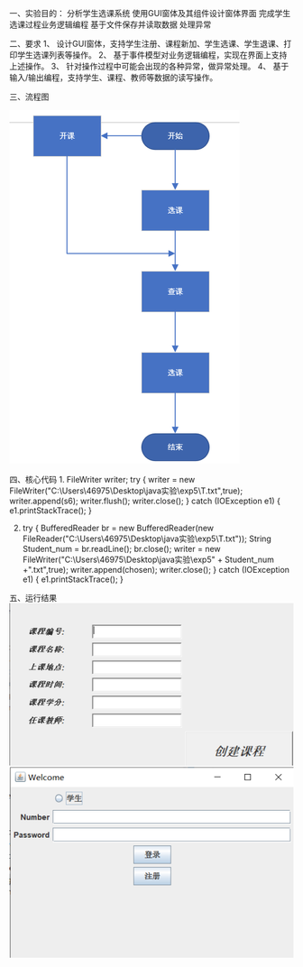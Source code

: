 一、实验目的：
分析学生选课系统
使用GUI窗体及其组件设计窗体界面
完成学生选课过程业务逻辑编程
基于文件保存并读取数据
处理异常

二、要求
1、	设计GUI窗体，支持学生注册、课程新加、学生选课、学生退课、打印学生选课列表等操作。
2、	基于事件模型对业务逻辑编程，实现在界面上支持上述操作。
3、	针对操作过程中可能会出现的各种异常，做异常处理。
4、	基于输入/输出编程，支持学生、课程、教师等数据的读写操作。

三、流程图

![](https://github.com/LIUCHANGYOU6/liu/blob/master/1.png)

四、核心代码
1.
   FileWriter writer;
	        try {
	            writer = new FileWriter("C:\\Users\\46975\\Desktop\\java实验\\exp5\\T.txt",true);
	            writer.append(s6); 
	            writer.flush();
	            writer.close();
	        } catch (IOException e1) {
	            e1.printStackTrace();
	        }
          
2.
      try {
		  BufferedReader br = new BufferedReader(new FileReader("C:\\Users\\46975\\Desktop\\java实验\\exp5\\T.txt"));
		    String Student_num = br.readLine();
		    br.close();
		    writer = new FileWriter("C:\\Users\\46975\\Desktop\\java实验\\exp5" + Student_num +".txt",true);		                    writer.append(chosen); 
		    writer.close();
           } catch (IOException e1) {
		            e1.printStackTrace();
		        }
			
五、运行结果
![](https://github.com/LIUCHANGYOU6/liu/blob/master/3.png)
![](https://github.com/LIUCHANGYOU6/liu/blob/master/2.png)
